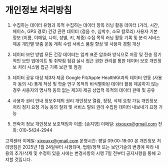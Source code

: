# 개인정보 처리방침

1. 수집하는 데이터 유형과 목적
수집하는 데이터 항목
러닝 활동 데이터 (거리, 시간, 페이스, GPS 경로)
건강 관련 데이터 (걸음 수, 심박수, 소모 칼로리)
사용자 기본 정보 (이름, 이메일, 나이, 성별, 키, 체중)
수집 목적
러닝 활동 기록 및 분석 서비스 제공
개인별 맞춤 운동 계획 수립
서비스 품질 향상 및 사용자 경험 개선

2. 데이터 보안 방법
모든 건강 데이터는 업계 표준 암호화 방식으로 저장 및 전송
정기적인 보안 업데이트 및 취약점 점검 실시
접근 권한 관리를 통한 데이터 보호
개인정보 처리 시스템 접근 기록 보관 및 점검

3. 데이터 공유 대상
제3자 제공
Google Fit/Apple HealthKit과의 데이터 연동 (사용자 동의 시)
통계 작성 및 학술 연구 목적의 비식별화된 데이터 활용
제공하지 않는 경우
사용자의 명시적 동의 없는 제3자 제공
상업적 목적의 데이터 판매 및 공유

4. 사용자 권리 안내
정보주체의 권리
개인정보 열람, 정정, 삭제 요청 가능
개인정보 처리 정지 요청 가능
동의 철회 및 서비스 탈퇴 권리
수집된 데이터 내보내기 요청 가능

5. 연락처 정보
개인정보 보호책임자
이름: [송지영]
이메일: xixouxx@gmail.com
전화: 010-5424-2944

고객센터
이메일: xixouxx@gmail.com
운영시간: 평일 09:00-18:00
본 개인정보 처리방침은 2025년 1월 24일부터 시행되며, 법령/정책 또는 보안기술의 변경에 따라 내용의 추가/삭제 및 수정이 있을 시에는 변경사항의 시행 7일 전부터 공지사항을 통해 고지할 것입니다.